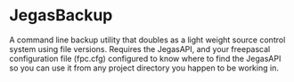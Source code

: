 # JegasBackup
A command line backup utility that doubles as a light weight source control system using file versions.
Requires the JegasAPI, and your freepascal configuration file (fpc.cfg) configured to know where to find the JegasAPI so you can use it from any project directory you happen to be working in. 
